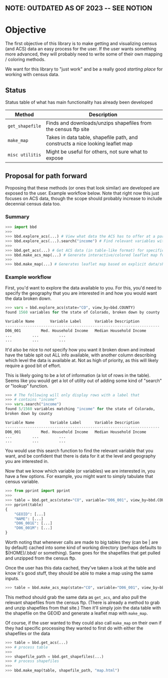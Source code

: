 ## NOTE: OUTDATED AS OF 2023 -- SEE NOTION

# Objective
The first objective of this library is to make getting and visualizing census (and ACS) data an easy process for the user. If the user wants something more advanced, they will probably need to write some of their own mapping / coloring methods.

We want for this library to "just work" and be a really good *starting place* for working with census data.

## Status

Status table of what has main functionality has already been developed

|Method                |Description
|----------------------|------------
|`get_shapefile`       |Finds and downloads/unzips shapefiles from the census ftp site
|`make_map`            |Takes in data table, shapefile path, and constructs a nice looking leaflet map
|`misc utilitis`       |Might be useful for others, not sure what to expose

## Proposal for path forward

Proposing that these methods (or ones that look similar) are developed are exposed to the user. Example workflow below. Note that right now this just focuses on ACS data, though the scope should probably increase to include decennial census data too.

### Summary

```python
>>> import bbd
>>> 
>>> bbd.explore_acs(...) # View what data the ACS has to offer at a particular geography/time
>>> bbd.explore_acs(...).search("income") # Find relevant variables within ACS data
>>>
>>> bbd.get_acs(...) # Get ACS data (in table-like format) for specific variable(s), geography, time
>>> bbd.make_acs_map(...) # Generate interactive/colored leaflet map for specific variable(s), geography, time
>>> 
>>> bbd.make_map(...) # Generates leaflet map based on explicit data/shapefiles. Called by 'make_acs_map'
```

### Example workflow

First, you'd want to explore the data available to you. For this, you'd need to specify the geography that you are interested in and how you would want the data broken down. 

```python
>>> vars = bbd.explore_acs(state="CO", view_by=bbd.COUNTY)
found 1560 variables for the state of Colorado, broken down by county

Variable Name		Variable Label		Variable Description
---------------------------------------------------------------------
D06_001			Med. Household Income	Median Household Income
...			...			...
...			...			...
```

It'd also be nice to *not* specify how you want it broken down and instead have the table spit out ALL info available, with another column describing which level the data is available at. Not as high of priority, as this will likely require a good bit of effort.

This is likely going to be a lot of information (a lot of rows in the table). Seems like you would get a lot of utility out of adding some kind of "search" or "lookup" function.

```python
>>> # The following will only display rows with a label that
>>> # contains "income"
>>> vars.search("income")
found 5/1560 variables matching "income" for the state of Colorado, 
broken down by county

Variable Name		Variable Label		Variable Description
---------------------------------------------------------------------
D06_001			Med. Household Income	Median Household Income
...			...			...
...			...			...
```


You would use this search function to find the relevant variable that you want, and be confident that there is data for it at the level and geography you are interested in.

Now that we know which variable (or variables) we are interested in, you have a few options. For example, you might want to simply tabulate that census variable.

```python
>>> from pprint import pprint
>>>
>>> table = bbd.get_acs(state="CO", variable="D06_001", view_by=bbd.COUNTY)
>>> pprint(table)
{
    "GEOID": [...]
    "NAME": [...]
    "D06_001E": [...]
    "D06_001M": [...]
}
```

Worth noting that whenever calls are made to big tables they (can be | are by default) cached into some kind of working directory (perhaps defaults to $(HOME)/.bbd/ or something). Same goes for the shapefiles that get pulled and unzipped from the census ftp.

Once the user has this data cached, they've taken a look at the table and know it's good stuff, they should be able to make a map using the same inputs.

```python
>>> table = bbd.make_acs_map(state="CO", variable="D06_001", view_by=bbd.COUNTY, save_to="map.html")
```

This method should grab the same data as `get_acs`, and also pull the relevant shapefiles from the census ftp. (There is already a method to grab and unzip shapefiles from that site.) Then it'll simply join the data table with the shapefile on the GEOID and generate a leaflet map with `make_map`.

Of course, if the user wanted to they could also call `make_map` on their own if they had specific processing they wanted to first do with either the shapefiles or the data

```python
>>> table = bbd.get_acs(...)
>>> # process table
>>>
>>> shapefile_path = bbd.get_shapefiles(...)
>>> # process shapefiles
>>>
>>> bbd.make_map(table, shapefile_path, "map.html")
```

